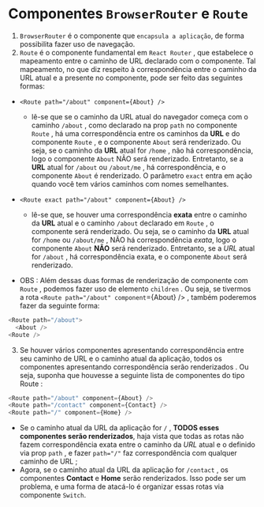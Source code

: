 # Componentes `BrowserRouter` e `Route`

1. `BrowserRouter` é o componente que `encapsula a aplicação`, de forma possibilita fazer uso de navegação.
2. `Route` é o componente fundamental em `React Router` , que estabelece o mapeamento entre o caminho de URL declarado com o componente. Tal mapeamento, no que diz respeito à correspondência entre o caminho da URL atual e a presente no componente, pode ser feito das seguintes formas:

- `<Route path="/about" component={About} />` 
  -  lê-se que se o caminho da URL atual do navegador começa com o caminho `/about` , como declarado na prop `path` no componente `Route` , há uma correspondência entre os caminhos da **URL** e do componente `Route` , e o componente `About` será renderizado. Ou seja, se o caminho da **URL** atual for `/home` , não há correspondência, logo o componente `About` NÃO será renderizado. Entretanto, se a **URL** atual for `/about` ou `/about/me` , há correspondência, e o componente `About` é renderizado. O parâmetro `exact` entra em ação quando você tem vários caminhos com nomes semelhantes.

- `<Route exact path="/about" component={About} />`
  - lê-se que, se houver uma correspondência **exata** entre o caminho da **URL** atual e o caminho `/about` declarado em `Route` , o componente será renderizado. Ou seja, se o caminho da **URL** atual for `/home` ou `/about/me` , NÃO há correspondência *exata*, logo o componente `About` **NÃO** será renderizado. Entretanto, se a *URL* atual for `/about` , há correspondência exata, e o componente `About` será renderizado.

- OBS : Além dessas duas formas de renderização de componente com `Route` , podemos fazer uso de elemento `children` . Ou seja, se tivermos a rota `<Route path="/about" component`={About} /> , também poderemos fazer da seguinte forma:
```javascript
<Route path="/about">
  <About />
<Route />
```

3. Se houver vários componentes apresentando correspondência entre seu caminho de URL e o caminho atual da aplicação, todos os componentes apresentando correspondência serão renderizados . Ou seja, suponha que houvesse a seguinte lista de componentes do tipo Route :
```javascript
<Route path="/about" component={About} />
<Route path="/contact" component={Contact} />
<Route path="/" component={Home} />
```

- Se o caminho atual da URL da aplicação for `/` , **TODOS esses componentes serão renderizados**, haja vista que todas as rotas não fazem correspondência exata entre o caminho da *URL* atual e o definido via prop `path` , e fazer `path="/"` faz correspondência com qualquer caminho de URL ;
- Agora, se o caminho atual da URL da aplicação for `/contact` , os componentes **Contact** e **Home** serão renderizados. Isso pode ser um problema, e uma forma de atacá-lo é organizar essas rotas via componente `Switch`.
